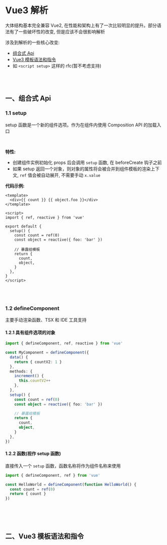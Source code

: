 # Vue3 解析

大体结构基本完全兼容 Vue2, 在性能和架构上有了一次比较明显的提升。部分语法有了一些破坏性的改变, 但是应该不会很影响解析
<br>

涉及到解析的一些核心改变:

- [组合式 Api](#一组合式-api)
- [Vue3 模板语法和指令](#二vue3-模板语法和指令)
- 如 `<script setup>` 这样的 rfc(暂不考虑支持)

<br>
<br>

## 一、组合式 Api

### 1.1 setup

setup 函数是一个新的组件选项。作为在组件内使用 Composition API 的加载入口

<br>

**特性:**

- 创建组件实例初始化 props 后会调用 `setup` 函数, 在 beforeCreate 钩子之前
- 如果 setup 返回一个对象，则对象的属性将会被合并到组件模板的渲染上下文, `ref` 值会被自动展开, 不需要手动 `x.value`

<!-- &nbsp; -->

<div style="margin-top: 10px"></div>

**代码示例:**

```vue
<template>
  <div>{{ count }} {{ object.foo }}</div>
</template>

<script>
import { ref, reactive } from 'vue'

export default {
  setup() {
    const count = ref(0)
    const object = reactive({ foo: 'bar' })

    // 暴露给模板
    return {
      count,
      object,
    }
  },
}
</script>
```

<br>
<br>

### 1.2 defineComponent
主要手动渲染函数、TSX 和 IDE 工具支持

#### 1.2.1 具有组件选项的对象

```ts
import { defineComponent, ref, reactive } from 'vue'

const MyComponent = defineComponent({
  data() {
    return { countV2: 1 }
  },
  methods: {
    increment() {
      this.countV2++
    },
  },
  setup() {
    const count = ref(0)
    const object = reactive({ foo: 'bar' })

    // 暴露给模板
    return {
      count,
      object,
    }
  },
})
```

#### 1.2.2 函数(视作 setup 函数)

直接传入一个 `setup` 函数，函数名称将作为组件名称来使用

```ts
import { defineComponent, ref } from 'vue'

const HelloWorld = defineComponent(function HelloWorld() {
  const count = ref(0)
  return { count }
})
```

<br>
<br>
<br>

## 二、Vue3 模板语法和指令

<br>
<br>
<br>
